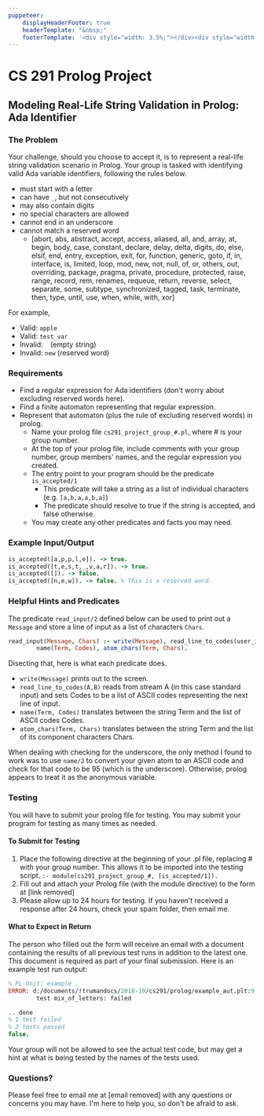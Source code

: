 ```yaml
---
puppeteer:
    displayHeaderFooter: true
    headerTemplate: "&nbsp;"
    footerTemplate: '<div style="width: 3.5%;"></div><div style="width: 45%; float:left; font-size: 10px; color: #ccc;">Page <span class="pageNumber"></span> of <span class="totalPages"></span></div><div style="width: 3%;"></div><div style="width: 45%; text-align: right; float:right; font-size: 10px; color:#ccc;">CS 291 Prolog Project: Ada Identifier</strong></div><div style="width: 3.5%;"></div>'
---
```

# CS 291 Prolog Project
## Modeling Real-Life String Validation in Prolog: Ada Identifier

### The Problem
Your challenge, should you choose to accept it, is to represent a real-life string validation scenario in Prolog. Your group is tasked with identifying valid Ada variable identifiers, following the rules below.
+ must start with a letter
+ can have `_`, but not consecutively
+ may also contain digits
+ no special characters are allowed
+ cannot end in an underscore
+ cannot match a reserved word
  + [abort, abs, abstract, accept, access, aliased, all, and, array, at, begin, body, case, constant, declare, delay, delta, digits, do, else, elsif, end, entry, exception, exit, for, function, generic, goto, if, in, interface, is, limited, loop, mod, new, not, null, of, or, others, out, overriding, package, pragma, private, procedure, protected, raise, range, record, rem, renames, requeue, return, reverse, select, separate, some, subtype, synchronized, tagged, task, terminate, then, type, until, use, when, while, with, xor]

For example,
+ Valid: `apple`
+ Valid: `test_var`
+ Invalid: ` ` (empty string)
+ Invalid: `new` (reserved word)

### Requirements
+ Find a regular expression for Ada identifiers (don't worry about excluding reserved words here).
+ Find a finite automaton representing that regular expression.
+ Represent that automaton (plus the rule of excluding reserved words) in prolog.
  + Name your prolog file `cs291_project_group_#.pl`, where # is your group number.
  + At the top of your prolog file, include comments with your group number, group members' names, and the regular expression you created.
  + The entry point to your program should be the predicate `is_accepted/1`
    + This predicate will take a string as a list of individual characters (e.g. `[a,b,a,a,b,a]`)
    + The predicate should resolve to true if the string is accepted, and false otherwise.
  + You may create any other predicates and facts you may need.

### Example Input/Output
```prolog
is_accepted([a,p,p,l,e]). -> true.
is_accepted([t,e,s,t,_,v,a,r]). -> true.
is_accepted([]). -> false.
is_accepted([n,e,w]). -> false. % This is a reserved word.
```

### Helpful Hints and Predicates
The predicate `read_input/2` defined below can be used to print out a `Message` and store a line of input as a list of characters `Chars`. 
```prolog
read_input(Message, Chars) :- write(Message), read_line_to_codes(user_input, Codes), 
        name(Term, Codes), atom_chars(Term, Chars).
```

Disecting that, here is what each predicate does.
+ `write(Message)` prints out to the screen.
+ `read_line_to_codes(A,B)` reads from stream A (in this case standard input) and sets Codes to be a list of ASCII codes representing the next line of input.
+ `name(Term, Codes)` translates between the string Term and the list of ASCII codes Codes.
+ `atom_chars(Term, Chars)` translates between the string Term and the list of its component characters Chars.

When dealing with checking for the underscore, the only method I found to work was to use `name/2` to convert your given atom to an ASCII code and check for that code to be 95 (which is the underscore). Otherwise, prolog appears to treat it as the anonymous variable.
  
### Testing
You will have to submit your prolog file for testing. You may submit your program for testing as many times as needed.

#### To Submit for Testing
1. Place the following directive at the beginning of your .pl file, replacing # with your group number. This allows it to be imported into the testing script. `:- module(cs291_project_group_#, [is_accepted/1]).`
2. Fill out and attach your Prolog file (with the module directive) to the form at [link removed]   
3. Please allow up to 24 hours for testing. If you haven't received a response after 24 hours, check your spam folder, then email me.

#### What to Expect in Return
The person who filled out the form will receive an email with a document containing the results of all previous test runs in addition to the latest one. This document is required as part of your final submission. Here is an example test run output:
```prolog
% PL-Unit: example .
ERROR: d:/documents/!trumandocs/2018-19/cs291/prolog/example_aut.plt:9:
        test mix_of_letters: failed

.. done
% 1 test failed
% 3 tests passed
false.
```
Your group will not be allowed to see the actual test code, but may get a hint at what is being tested by the names of the tests used.

### Questions?
Please feel free to email me at [email removed] with any questions or concerns you may have. I'm here to help you, so don't be afraid to ask.